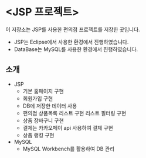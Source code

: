 # <JSP 프로젝트>
이 저장소는 JSP를 사용한 편의점 프로젝트를 저장한 곳입니다.
- JSP는 Eclipse에서 사용한 환경에서 진행하였습니다.
- DataBase는 MySQL를 사용한 환경에서 진행하였습니다.

## 소개
- JSP
    - 기본 홈페이지 구현
    - 회원가입 구현
    - DB에 저장한 데이터 사용
    - 편의점 상품목록 리스트 구현 리스트 필터링 구현
    - 상품 장바구니 구현
    - 결제는 카카오페이 api 사용하여 결제 구현
    - 상품 랭킹 구현
- MySQL
    - MySQL Workbench를 활용하여 DB 관리
